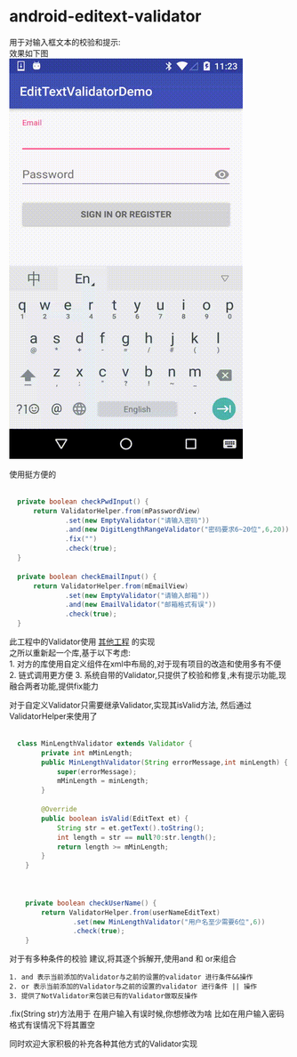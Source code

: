 # android-editext-validator

用于对输入框文本的校验和提示:  
效果如下图  
![image](./demo.gif)

使用挺方便的
```java

  private boolean checkPwdInput() {
      return ValidatorHelper.from(mPasswordView)
              .set(new EmptyValidator("请输入密码"))
              .and(new DigitLengthRangeValidator("密码要求6~20位",6,20))
              .fix("")
              .check(true);
  }

  private boolean checkEmailInput() {
      return ValidatorHelper.from(mEmailView)
              .set(new EmptyValidator("请输入邮箱"))
              .and(new EmailValidator("邮箱格式有误"))
              .check(true);
  }

```


此工程中的Validator使用 [其他工程](https://github.com/vekexasia/android-edittext-validator) 的实现  
之所以重新起一个库,基于以下考虑:  
    1. 对方的库使用自定义组件在xml中布局的,对于现有项目的改造和使用多有不便
    2. 链式调用更方便
    3. 系统自带的Validator,只提供了校验和修复,未有提示功能,现融合两者功能,提供fix能力




对于自定义Validator只需要继承Validator,实现其isValid方法,  然后通过ValidatorHelper来使用了

```java

  class MinLengthValidator extends Validator {
        private int mMinLength;
        public MinLengthValidator(String errorMessage,int minLength) {
            super(errorMessage);
            mMinLength = minLength;
        }

        @Override
        public boolean isValid(EditText et) {
            String str = et.getText().toString();
            int length = str == null?0:str.length();
            return length >= mMinLength;
        }
    }



    private boolean checkUserName() {
        return ValidatorHelper.from(userNameEditText)
                .set(new MinLengthValidator("用户名至少需要6位",6))
                .check(true);
    }

```
对于有多种条件的校验
建议,将其逐个拆解开,使用and 和 or来组合  

    1. and 表示当前添加的Validator与之前的设置的validator 进行条件&&操作
    2. or 表示当前添加的Validator与之前的设置的validator 进行条件 || 操作
    3. 提供了NotValidator来包装已有的Validator做取反操作

.fix(String str)方法用于 在用户输入有误时候,你想修改为啥
比如在用户输入密码格式有误情况下将其置空

同时欢迎大家积极的补充各种其他方式的Validator实现
